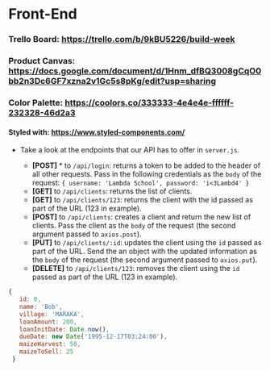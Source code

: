 # Front-End

### Trello Board: https://trello.com/b/9kBU5226/build-week
### Product Canvas: https://docs.google.com/document/d/1Hnm_dfBQ3008gCqO0bb2n3Dc6GF7xzna2v1Gc5s8pKg/edit?usp=sharing
### Color Palette: https://coolors.co/333333-4e4e4e-ffffff-232328-46d2a3

#### Styled with: https://www.styled-components.com/


* Take a look at the endpoints that our API has to offer in `server.js`.

  * **[POST]** * to `/api/login`: returns a token to be added to the header of all other requests. Pass in the following credentials as the `body` of the request: `{ username: 'Lambda School', password: 'i<3Lambd4' }`
  * **[GET]** to `/api/clients`: returns the list of clients.
  * **[GET]** to `/api/clients/123`: returns the client with the id passed as part of the URL (123 in example).
  * **[POST]** to `/api/clients`: creates a client and return the new list of clients. Pass the client as the `body` of the request (the second argument passed to `axios.post`).
  * **[PUT]** to `/api/clients/:id`: updates the client using the `id` passed as part of the URL. Send the an object with the updated information as the `body` of the request (the second argument passed to `axios.put`).
  * **[DELETE]** to `/api/clients/123`: removes the client using the `id` passed as part of the URL (123 in example).


```js
{
   id: 0,
   name: 'Bob',
   village: 'MARAKA',
   loanAmount: 200,
   loanInitDate: Date.now(),
   dueDate: new Date('1995-12-17T03:24:00'),
   maizeHarvest: 50,
   maizeToSell: 25
 }
```

